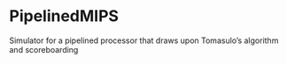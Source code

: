 # PipelinedMIPS
Simulator for a pipelined processor that draws upon Tomasulo’s algorithm and scoreboarding
